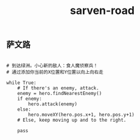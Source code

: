 ﻿---
layout: default
title: sarven-road
---
## 萨文路
```

# 到达绿洲。小心新的敌人：食人魔侦察兵！
# 通过添加你当前的X位置和Y位置以向上向右走

while True:
    # If there's an enemy, attack.
    enemy = hero.findNearestEnemy()
    if enemy:
        hero.attack(enemy)
    else:
        hero.moveXY(hero.pos.x+1, hero.pos.y+1)
    # Else, keep moving up and to the right. 
    
    pass

```
